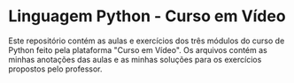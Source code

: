 # Linguagem Python - Curso em Vídeo
Este repositório contém as aulas e exercícios dos três módulos do curso de Python feito pela plataforma "Curso em Vídeo". Os arquivos contém as minhas anotações das aulas e as minhas soluções para os exercícios propostos pelo professor. 